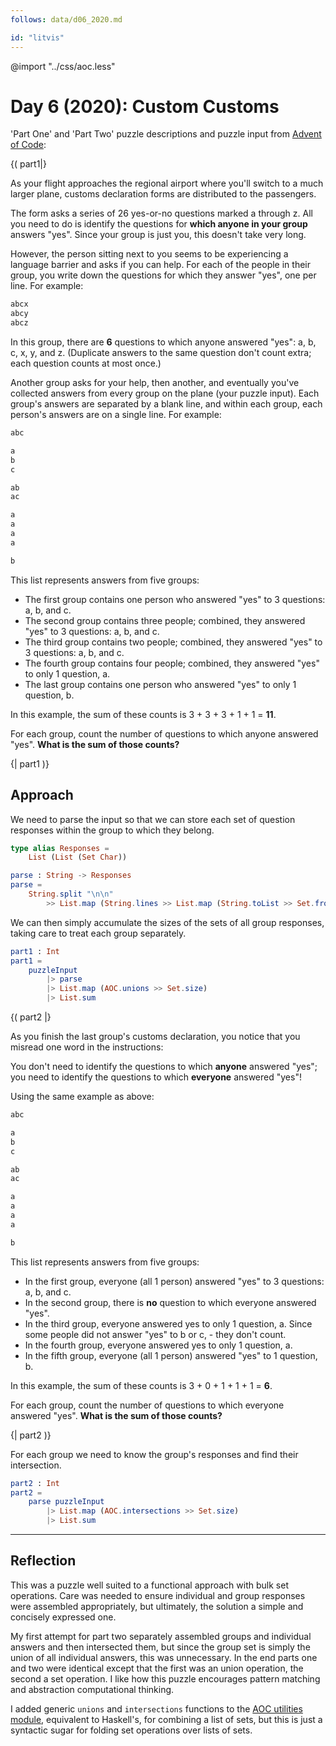 ```yaml
---
follows: data/d06_2020.md

id: "litvis"
---
```


@import "../css/aoc.less"

# Day 6 (2020): Custom Customs

'Part One' and 'Part Two' puzzle descriptions and puzzle input from [Advent of Code](https://adventofcode.com/2020/day/6):

{( part1|}

As your flight approaches the regional airport where you'll switch to a much larger plane, customs declaration forms are distributed to the passengers.

The form asks a series of 26 yes-or-no questions marked a through z. All you need to do is identify the questions for **which anyone in your group** answers "yes". Since your group is just you, this doesn't take very long.

However, the person sitting next to you seems to be experiencing a language barrier and asks if you can help. For each of the people in their group, you write down the questions for which they answer "yes", one per line. For example:

```txt
abcx
abcy
abcz
```

In this group, there are **6** questions to which anyone answered "yes": a, b, c, x, y, and z. (Duplicate answers to the same question don't count extra; each question counts at most once.)

Another group asks for your help, then another, and eventually you've collected answers from every group on the plane (your puzzle input). Each group's answers are separated by a blank line, and within each group, each person's answers are on a single line. For example:

```txt
abc

a
b
c

ab
ac

a
a
a
a

b
```

This list represents answers from five groups:

- The first group contains one person who answered "yes" to 3 questions: a, b, and c.
- The second group contains three people; combined, they answered "yes" to 3 questions: a, b, and c.
- The third group contains two people; combined, they answered "yes" to 3 questions: a, b, and c.
- The fourth group contains four people; combined, they answered "yes" to only 1 question, a.
- The last group contains one person who answered "yes" to only 1 question, b.

In this example, the sum of these counts is 3 + 3 + 3 + 1 + 1 = **11**.

For each group, count the number of questions to which anyone answered "yes". **What is the sum of those counts?**

{| part1 )}

## Approach

We need to parse the input so that we can store each set of question responses within the group to which they belong.

```elm {l}
type alias Responses =
    List (List (Set Char))
```

```elm {l}
parse : String -> Responses
parse =
    String.split "\n\n"
        >> List.map (String.lines >> List.map (String.toList >> Set.fromList))
```

We can then simply accumulate the sizes of the sets of all group responses, taking care to treat each group separately.

```elm {l r}
part1 : Int
part1 =
    puzzleInput
        |> parse
        |> List.map (AOC.unions >> Set.size)
        |> List.sum
```

{( part2 |}

As you finish the last group's customs declaration, you notice that you misread one word in the instructions:

You don't need to identify the questions to which **anyone** answered "yes"; you need to identify the questions to which **everyone** answered "yes"!

Using the same example as above:

```txt
abc

a
b
c

ab
ac

a
a
a
a

b
```

This list represents answers from five groups:

- In the first group, everyone (all 1 person) answered "yes" to 3 questions: a, b, and c.
- In the second group, there is **no** question to which everyone answered "yes".
- In the third group, everyone answered yes to only 1 question, a. Since some people did not answer "yes" to b or c, - they don't count.
- In the fourth group, everyone answered yes to only 1 question, a.
- In the fifth group, everyone (all 1 person) answered "yes" to 1 question, b.

In this example, the sum of these counts is 3 + 0 + 1 + 1 + 1 = **6**.

For each group, count the number of questions to which everyone answered "yes". **What is the sum of those counts?**

{| part2 )}

For each group we need to know the group's responses and find their intersection.

```elm {l r}
part2 : Int
part2 =
    parse puzzleInput
        |> List.map (AOC.intersections >> Set.size)
        |> List.sum
```

---

## Reflection

This was a puzzle well suited to a functional approach with bulk set operations. Care was needed to ensure individual and group responses were assembled appropriately, but ultimately, the solution a simple and concisely expressed one.

My first attempt for part two separately assembled groups and individual answers and then intersected them, but since the group set is simply the union of all individual answers, this was unnecessary. In the end parts one and two were identical except that the first was an union operation, the second a set operation. I like how this puzzle encourages pattern matching and abstraction computational thinking.

I added generic `unions` and `intersections` functions to the [AOC utilities module](../examples/aocExamples.md#unions), equivalent to Haskell's, for combining a list of sets, but this is just a syntactic sugar for folding set operations over lists of sets.
